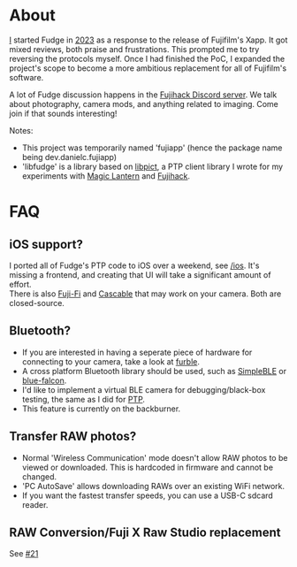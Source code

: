 # About
[I](https://danielc.dev/) started Fudge in [2023](https://github.com/petabyt/fudge/commit/b282b6a8ff5f88c51e1b72333d447b71077545ea) as a response to the release of Fujifilm's Xapp. It got mixed reviews,
both praise and frustrations. This prompted me to try reversing the protocols myself. Once I had finished the PoC, I expanded the project's scope to become a more ambitious replacement for all of Fujifilm's software.

A lot of Fudge discussion happens in the [Fujihack Discord server](https://discord.gg/UZXDktvAZP). We talk about photography, camera mods, and anything related to imaging. Come join if that sounds interesting!

Notes:

- This project was temporarily named 'fujiapp' (hence the package name being dev.danielc.fujiapp)
- 'libfudge' is a library based on [libpict](https://github.com/petabyt/libpict), a PTP client library I wrote for my experiments with [Magic Lantern](https://github.com/petabyt/mlinstall) and [Fujihack](https://fujihack.org/).

# FAQ
## iOS support?
I ported all of Fudge's PTP code to iOS over a weekend, see [/ios](https://github.com/petabyt/fudge/tree/master/ios). It's missing a frontend, and creating that UI will take a significant
amount of effort.  
There is also [Fuji-Fi](https://apps.apple.com/us/app/fuji-fi/id1441309889) and [Cascable](https://apps.apple.com/us/app/cascable-tether-edit-photos/id974193500) that may work on your camera. Both are closed-source.

## Bluetooth?
- If you are interested in having a seperate piece of hardware for connecting to your camera, take a look at [furble](https://github.com/gkoh/furble).
- A cross platform Bluetooth library should be used, such as [SimpleBLE](https://github.com/OpenBluetoothToolbox/SimpleBLE) or [blue-falcon](https://github.com/Reedyuk/blue-falcon).
- I'd like to implement a virtual BLE camera for debugging/black-box testing, the same as I did for [PTP](https://github.com/petabyt/vcam).
- This feature is currently on the backburner.

## Transfer RAW photos?
- Normal 'Wireless Communication' mode doesn't allow RAW photos to be viewed or downloaded. This is hardcoded in firmware and cannot be changed.
- 'PC AutoSave' allows downloading RAWs over an existing WiFi network.
- If you want the fastest transfer speeds, you can use a USB-C sdcard reader.

## RAW Conversion/Fuji X Raw Studio replacement
See [#21](https://github.com/petabyt/fudge/issues/21)

